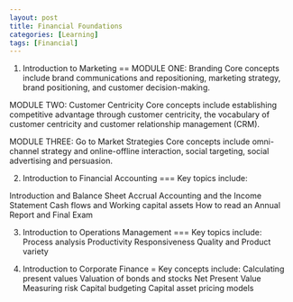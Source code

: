 ```yaml
---
layout: post
title: Financial Foundations
categories: [Learning]
tags: [Financial]
---
```


1. Introduction to Marketing
==
MODULE ONE: Branding
Core concepts include brand communications and repositioning, marketing strategy, brand positioning, and customer decision-making.

MODULE TWO: Customer Centricity
Core concepts include establishing competitive advantage through customer centricity, the vocabulary of customer centricity and customer relationship management (CRM).

MODULE THREE: Go to Market Strategies
Core concepts include omni-channel strategy and online-offline interaction, social targeting, social advertising and persuasion.

2. Introduction to Financial Accounting
===
Key topics include:

Introduction and Balance Sheet
Accrual Accounting and the Income Statement
Cash flows and Working capital assets
How to read an Annual Report and Final Exam 


3. Introduction to Operations Management
===
Key topics include:
Process analysis
Productivity
Responsiveness
Quality and Product variety


4. Introduction to Corporate Finance
=
Key concepts include:
Calculating present values
Valuation of bonds and stocks
Net Present Value
Measuring risk
Capital budgeting
Capital asset pricing models